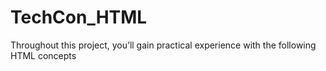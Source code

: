 # TechCon_HTML
Throughout this project, you’ll gain practical experience with the following HTML concepts
